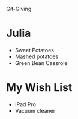 Git-Giving

# Julia

* Sweet Potatoes
* Mashed potatoes
* Green Bean Cassrole

# My Wish List

* iPad Pro
* Vacuum cleaner
